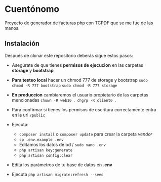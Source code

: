 # Cuentónomo
Proyecto de generador de facturas php con TCPDF que se me fue de las manos.

## Instalación

Después de clonar este repositorio deberás sigue estos pasos:

- Asegúrate de que tienes __permisos de ejecucion__ en las carpetas **storage** y **bootstrap**
- **Para testeo local** hacer un chmod 777 de storage y bootstrap `sudo chmod -R 777 bootstrap` `sudo chmod -R 777 storage`
- **En produccion** cambiaremos el usuario propietario de las carpetas mencionadas `chown -R web10 .` `chgrp -R client0 .`
- Para confirmar si tienes los permisos de escritura correctamente entra en la url `/public`

- Ejecuta:
    * `composer install` o `composer update` para crear la carpeta _vendor_
    * `cp .env.example .env`
    * Editamos los datos de bd / `sudo nano .env`
    * `php artisan key:generate`
    * `php artisan config:clear`
- Edita los parámetros de tu base de datos en **.env**
- Ejecuta `php artisan migrate:refresh --seed`
